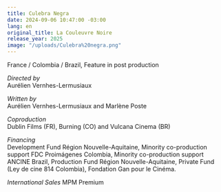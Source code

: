 ```yaml
---
title: Culebra Negra
date: 2024-09-06 10:47:00 -03:00
lang: en
original_title: La Couleuvre Noire
release_year: 2025
image: "/uploads/Culebra%20negra.png"
---
```


France / Colombia / Brazil, Feature in post production

_Directed by_  
Aurélien Vernhes-Lermusiaux

_Written by_  
Aurélien Vernhes-Lermusiaux and Marlène Poste

_Coproduction_  
Dublin Films (FR), Burning (CO) and Vulcana Cinema (BR)

_Financing_  
Development Fund Région Nouvelle-Aquitaine, Minority
co-production support FDC Proimágenes Colombia, Minority co-production
support ANCINE Brazil, Production Fund Région Nouvelle-Aquitaine, Private
Fund (Ley de cine 814 Colombia), Fondation Gan pour le Cinéma.

_International Sales_
 MPM Premium